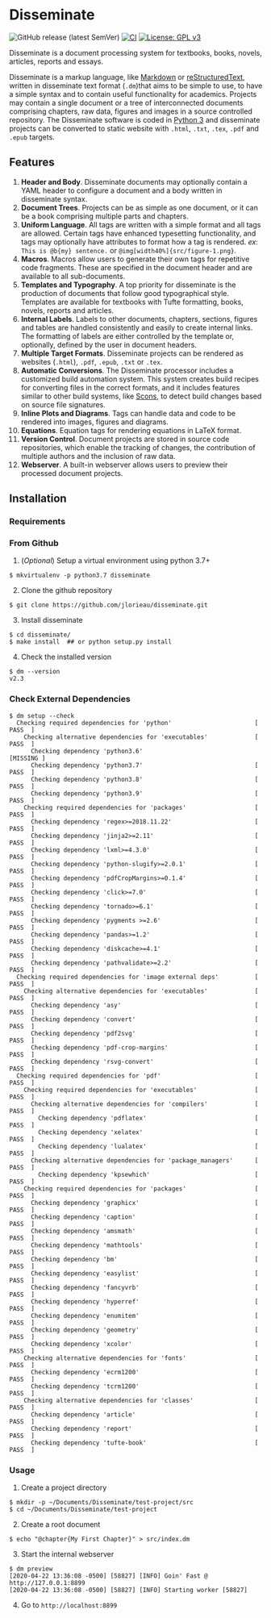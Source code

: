 # Disseminate

![GitHub release (latest SemVer)](https://img.shields.io/github/v/release/dissemia/disseminate)
[![CI](https://github.com/dissemia/disseminate/actions/workflows/ci_linux.yml/badge.svg)](https://github.com/dissemia/disseminate/actions/workflows/ci_linux.yml)
[![License: GPL v3](https://img.shields.io/badge/License-GPLv3-blue.svg)](https://www.gnu.org/licenses/gpl-3.0)

Disseminate is a document processing system for textbooks, books, novels, 
articles, reports and essays. 

Disseminate is a markup language, like [Markdown] or [reStructuredText], 
written in disseminate text format (``.dm``)that aims to be simple to use, 
to have a simple syntax and to contain useful functionality for academics. 
Projects may contain a single document or a tree of interconnected documents 
comprising chapters, raw data, figures and images in a source controlled 
repository. The Disseminate software is coded in [Python 3] and disseminate 
projects can be converted  to static website with ``.html``, ``.txt``, 
``.tex``, ``.pdf`` and ``.epub`` targets.

## Features
1. **Header and Body**. Disseminate documents may optionally contain a YAML
   header to configure a document and a body written in disseminate syntax.
2. **Document Trees**. Projects can be as simple as one document, or it can be 
   a book comprising multiple parts and chapters.
3. **Uniform Language**. All tags are written with a simple format
   and all tags are allowed. Certain tags have enhanced typesetting 
   functionality, and tags may optionally have attributes to format how a tag is
   rendered. _ex_: ``This is @b{my} sentence.`` or 
   ``@img[width40%]{src/figure-1.png}``.
4. **Macros**. Macros allow users to generate their own tags for repetitive
   code fragments. These are specified in the document header and are available
   to all sub-documents.
5. **Templates and Typography**. A top priority for disseminate is the 
   production of documents that follow good typographical style. Templates are
   available for textbooks with Tufte formatting, books, novels, reports and
   articles.
6. **Internal Labels**. Labels to other documents, chapters, sections, figures 
   and tables are handled consistently and easily to create internal links.
   The formatting of labels are either controlled by the template or, 
   optionally, defined by the user in document headers.
7. **Multiple Target Formats**. Disseminate projects can be rendered as websites
   (``.html``), ``.pdf``, ``.epub``, ``.txt`` or ``.tex``.
8. **Automatic Conversions**. The Disseminate processor includes a customized 
   build automation system. This system creates build recipes for converting
   files in the correct formats, and it includes features similar to other
   build systems, like [Scons], to detect build changes based
   on source file signatures.
9. **Inline Plots and Diagrams**. Tags can handle data and code 
   to be rendered into images, figures and diagrams.
10. **Equations**. Equation tags for rendering equations in LaTeX format.
11. **Version Control**. Document projects are stored in source code 
    repositories, which enable the tracking of changes, the contribution of
    multiple authors and the inclusion of raw data.
12. **Webserver**. A built-in webserver allows users to preview their processed 
    document projects.

## Installation

### Requirements

### From Github

1. (*Optional*) Setup a virtual environment using python 3.7+
```shell script
$ mkvirtualenv -p python3.7 disseminate
```

2. Clone the github repository
```shell script
$ git clone https://github.com/jlorieau/disseminate.git
```

3. Install disseminate
```shell script
$ cd disseminate/
$ make install  ## or python setup.py install
```

4. Check the installed version
```shell script
$ dm --version
v2.3
```

### Check External Dependencies

```shell script
$ dm setup --check
  Checking required dependencies for 'python'                       [  PASS  ]  
    Checking alternative dependencies for 'executables'             [  PASS  ]  
      Checking dependency 'python3.6'                               [MISSING ]  
      Checking dependency 'python3.7'                               [  PASS  ]  
      Checking dependency 'python3.8'                               [  PASS  ]  
      Checking dependency 'python3.9'                               [  PASS  ]  
    Checking required dependencies for 'packages'                   [  PASS  ]  
      Checking dependency 'regex>=2018.11.22'                       [  PASS  ]  
      Checking dependency 'jinja2>=2.11'                            [  PASS  ]  
      Checking dependency 'lxml>=4.3.0'                             [  PASS  ]  
      Checking dependency 'python-slugify>=2.0.1'                   [  PASS  ]  
      Checking dependency 'pdfCropMargins>=0.1.4'                   [  PASS  ]  
      Checking dependency 'click>=7.0'                              [  PASS  ]  
      Checking dependency 'tornado>=6.1'                            [  PASS  ]  
      Checking dependency 'pygments >=2.6'                          [  PASS  ]  
      Checking dependency 'pandas>=1.2'                             [  PASS  ]  
      Checking dependency 'diskcache>=4.1'                          [  PASS  ]  
      Checking dependency 'pathvalidate>=2.2'                       [  PASS  ]  
  Checking required dependencies for 'image external deps'          [  PASS  ]  
    Checking alternative dependencies for 'executables'             [  PASS  ]  
      Checking dependency 'asy'                                     [  PASS  ]  
      Checking dependency 'convert'                                 [  PASS  ]  
      Checking dependency 'pdf2svg'                                 [  PASS  ]  
      Checking dependency 'pdf-crop-margins'                        [  PASS  ]  
      Checking dependency 'rsvg-convert'                            [  PASS  ]  
  Checking required dependencies for 'pdf'                          [  PASS  ]  
    Checking required dependencies for 'executables'                [  PASS  ]  
      Checking alternative dependencies for 'compilers'             [  PASS  ]  
        Checking dependency 'pdflatex'                              [  PASS  ]  
        Checking dependency 'xelatex'                               [  PASS  ]  
        Checking dependency 'lualatex'                              [  PASS  ]  
      Checking alternative dependencies for 'package_managers'      [  PASS  ]  
        Checking dependency 'kpsewhich'                             [  PASS  ]  
    Checking required dependencies for 'packages'                   [  PASS  ]  
      Checking dependency 'graphicx'                                [  PASS  ]  
      Checking dependency 'caption'                                 [  PASS  ]  
      Checking dependency 'amsmath'                                 [  PASS  ]  
      Checking dependency 'mathtools'                               [  PASS  ]  
      Checking dependency 'bm'                                      [  PASS  ]  
      Checking dependency 'easylist'                                [  PASS  ]  
      Checking dependency 'fancyvrb'                                [  PASS  ]  
      Checking dependency 'hyperref'                                [  PASS  ]  
      Checking dependency 'enumitem'                                [  PASS  ]  
      Checking dependency 'geometry'                                [  PASS  ]  
      Checking dependency 'xcolor'                                  [  PASS  ]  
    Checking alternative dependencies for 'fonts'                   [  PASS  ]  
      Checking dependency 'ecrm1200'                                [  PASS  ]  
      Checking dependency 'tcrm1200'                                [  PASS  ]  
    Checking alternative dependencies for 'classes'                 [  PASS  ]  
      Checking dependency 'article'                                 [  PASS  ]  
      Checking dependency 'report'                                  [  PASS  ]  
      Checking dependency 'tufte-book'                              [  PASS  ]
```

### Usage

1. Create a project directory

```shell script
$ mkdir -p ~/Documents/Disseminate/test-project/src
$ cd ~/Documents/Disseminate/test-project
```

2. Create a root document

```shell script
$ echo "@chapter{My First Chapter}" > src/index.dm
```

3. Start the internal webserver

```shell script
$ dm preview
[2020-04-22 13:36:08 -0500] [58827] [INFO] Goin' Fast @ http://127.0.0.1:8899
[2020-04-22 13:36:08 -0500] [58827] [INFO] Starting worker [58827]
```

4. Go to ``http://localhost:8899``
   
[Markdown]: https://daringfireball.net/projects/markdown/
[reStructuredText]: https://www.sphinx-doc.org/en/master/usage/restructuredtext/basics.html
[Python 3]: https://www.python.org
[Scons]: https://scons.org
